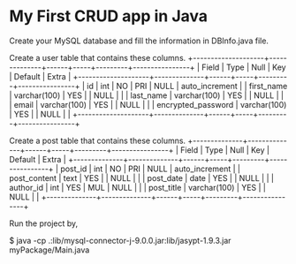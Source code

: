 # My First CRUD app in Java

  Create your MySQL database and fill the information in DBInfo.java file.

  Create a user table that contains these columns.
   +--------------------+--------------+------+-----+---------+----------------+
   | Field              | Type         | Null | Key | Default | Extra          |
   +--------------------+--------------+------+-----+---------+----------------+
   | id                 | int          | NO   | PRI | NULL    | auto_increment |
   | first_name         | varchar(100) | YES  |     | NULL    |                |
   | last_name          | varchar(100) | YES  |     | NULL    |                |
   | email              | varchar(100) | YES  |     | NULL    |                |
   | encrypted_password | varchar(100) | YES  |     | NULL    |                |
   +--------------------+--------------+------+-----+---------+----------------+

  Create a post table that contains these columns.
   +--------------+--------------+------+-----+---------+----------------+
   | Field        | Type         | Null | Key | Default | Extra          |
   +--------------+--------------+------+-----+---------+----------------+
   | post_id      | int          | NO   | PRI | NULL    | auto_increment |
   | post_content | text         | YES  |     | NULL    |                |
   | post_date    | date         | YES  |     | NULL    |                |
   | author_id    | int          | YES  | MUL | NULL    |                |
   | post_title   | varchar(100) | YES  |     | NULL    |                |
   +--------------+--------------+------+-----+---------+----------------+

  Run the project by,

   $ java -cp .:lib/mysql-connector-j-9.0.0.jar:lib/jasypt-1.9.3.jar myPackage/Main.java
